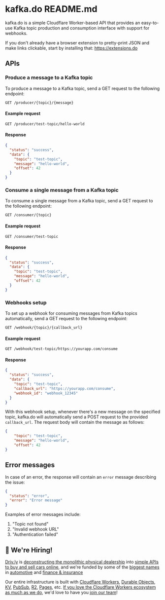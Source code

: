 # kafka.do README.md

kafka.do is a simple Cloudflare Worker-based API that provides an easy-to-use Kafka topic production and consumption interface with support for webhooks.

If you don't already have a browser extension to pretty-print JSON and make links clickable, start by installing that: <https://extensions.do>

## APIs

### Produce a message to a Kafka topic

To produce a message to a Kafka topic, send a GET request to the following endpoint:

```
GET /producer/{topic}/{message}
```

#### Example request

```
GET /producer/test-topic/hello-world
```

#### Response

```json
{
  "status": "success",
  "data": {
    "topic": "test-topic",
    "message": "hello-world",
    "offset": 42
  }
}
```

### Consume a single message from a Kafka topic

To consume a single message from a Kafka topic, send a GET request to the following endpoint:

```
GET /consumer/{topic}
```

#### Example request

```
GET /consumer/test-topic
```

#### Response

```json
{
  "status": "success",
  "data": {
    "topic": "test-topic",
    "message": "hello-world",
    "offset": 42
  }
}
```

### Webhooks setup

To set up a webhook for consuming messages from Kafka topics automatically, send a GET request to the following endpoint:

```
GET /webhook/{topic}/{callback_url}
```

#### Example request

```
GET /webhook/test-topic/https://yourapp.com/consume
```

#### Response

```json
{
  "status": "success",
  "data": {
    "topic": "test-topic",
    "callback_url": "https://yourapp.com/consume",
    "webhook_id": "webhook_12345"
  }
}
```

With this webhook setup, whenever there's a new message on the specified topic, kafka.do will automatically send a POST request to the provided `callback_url`. The request body will contain the message as follows:

```json
{
    "topic": "test-topic",
    "message": "hello-world",
    "offset": 42
}
```

## Error messages

In case of an error, the response will contain an `error` message describing the issue:

```json
{
  "status": "error",
  "error": "Error message"
}
```

Examples of error messages include:

1. "Topic not found"
2. "Invalid webhook URL"
3. "Authentication failed"

##  🚀 We're Hiring!

[Driv.ly](https://driv.ly) is [deconstructing the monolithic physical dealership](https://blog.driv.ly/deconstructing-the-monolithic-physical-dealership) into [simple APIs to buy and sell cars online](https://driv.ly), and we're funded by some of the [biggest names](https://twitter.com/TurnerNovak) in [automotive](https://fontinalis.com/team/#bill-ford) and [finance & insurance](https://www.detroit.vc)

Our entire infrastructure is built with [Cloudflare Workers](https://workers.do), [Durable Objects](https://durable.objects.do), [KV](https://kv.cf), [PubSub](https://pubsub.do), [R2](https://r2.do.cf), [Pages](https://pages.do), etc.  [If you love the Cloudflare Workers ecosystem as much as we do](https://driv.ly/loves/workers), we'd love to have you [join our team](https://careers.do/apply)!
